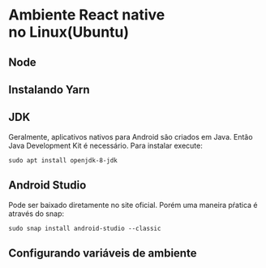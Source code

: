 
# Ambiente React native no Linux(Ubuntu)

## Node

## Instalando Yarn

## JDK

Geralmente, aplicativos nativos para Android são criados em Java. Então Java Development Kit é necessário. Para instalar execute:

```
sudo apt install openjdk-8-jdk
```
## Android Studio
Pode ser baixado diretamente no site oficial. Porém uma maneira pŕatica é através do snap:

```
sudo snap install android-studio --classic
```
## Configurando variáveis de ambiente
